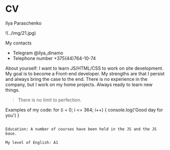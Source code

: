# CV
Ilya Paraschenko

!(../img/21.jpg)

My contacts
* Telegram @ilya_dinamo
* Telephone number +375(44)764-10-74 

About yourself: I want to learn JS/HTML/CSS to work on site development. My goal is to become a Front-end developer. My strengths are that I persist and always bring the case to the end. There is no experience in the company, but I work on my home projects. Always ready to learn new things.
> There is no limit to perfection.

Examples of my code:
for (i = 0; i <= 364; i++) {
	console.log('Good day for you')
} 
```

Education: A number of courses have been held in the JS and the JS base.

My level of English: A1